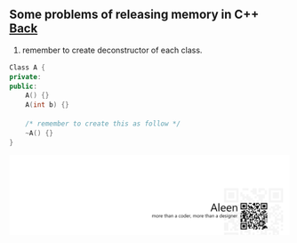 ## Some problems of releasing memory in C++ [Back](./qa.md)

1. remember to create deconstructor of each class.

```cpp
Class A {
private:
public:
    A() {}
    A(int b) {}
    
    /* remember to create this as follow */
    ~A() {}
}
```

<a href="http://aleen42.github.io/" target="_blank" ><img src="./../pic/tail.gif"></a>
